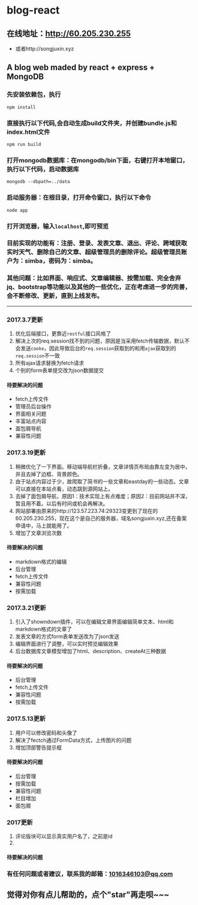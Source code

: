 ﻿# blog-react
## 在线地址：http://60.205.230.255
- 或者http://songjuxin.xyz
## A blog web maded by react + express + MongoDB
### 先安装依赖包，执行
```
npm install
```

### 直接执行以下代码,会自动生成build文件夹，并创建bundle.js和index.html文件
```
npm run build
```
### 打开mongodb数据库：在mongodb/bin下面，右键打开本地窗口，执行以下代码，启动数据库
```
mongodb --dbpath=../data
```
### 启动服务器：在根目录，打开命令窗口，执行以下命令

```
node app
```

### 打开浏览器，输入`localhost`,即可预览

### 目前实现的功能有：注册、登录、发表文章、退出、评论、跨域获取实时天气、删除自己的文章、超级管理员的删除评论。超级管理员账户为：simba，密码为：simba。

### 其他问题：比如界面、响应式、文章编辑器、按需加载、完全舍弃jq、bootstrap等功能以及其他的一些优化，正在考虑进一步的完善，会不断修改、更新，直到上线发布。
***
### 2017.3.7更新

1. 优化后端接口，更靠近`restful`接口风格了
2. 解决上次的req.session找不到的问题，原因是当采用fetch传输数据，默认不会发送`cooke`，因此导致后台的`req.session`获取到的和用`ajax`获取到的`req.session`不一致
3. 所有ajax请求替换为fetch请求
4. 个别的form表单提交改为json数据提交

####  待要解决的问题
- fetch上传文件
- 管理员后台操作
- 界面相关问题
- 丰富站点内容
- 面包屑导航
- 兼容性问题
### 2017.3.19更新
1. 稍微优化了一下界面。移动端导航栏折叠，文章详情页布局由靠左变为居中，并且去掉了边框、背景颜色。
2. 由于站点内容过于少，故爬取了简书的一些文章和eastday的一些动态。文章可以直接在本站点看，动态跳到源网站上。
3. 去掉了面包屑导航，原因1：技术实现上有点难度；原因2：目前网站并不深，暂且用不着。以后有时间或机会再解决。
4. 网站部署由原来的http://123.57.223.74:29323变更到了现在的60.205.230.255，现在这个是自己的服务器，域名songjuxin.xyz,还在备案申请中，马上就能用了。
5. 增加了文章浏览次数
####  待要解决的问题
- markdown格式的编辑
- 后台管理
- fetch上传文件
- 兼容性问题
- 按需加载
### 2017.3.21更新
1. 引入了showndown插件，可以在编辑文章界面编辑简单文本、html和markdown格式的文章了
2. 发表文章的方式form表单发送改为了json发送
3. 编辑界面进行了调整，可以实时预览编辑效果
4. 后台数据库文章模型增加了html、description、createAt三种数据
####  待要解决的问题
- 后台管理
- fetch上传文件
- 兼容性问题
- 按需加载
### 2017.5.13更新
1. 用户可以修改密码和头像了
2. 解决了fectch通过FormData方式，上传图片的问题
3. 增加顶部警告提示框
#### 待要解决的问题
- 后台管理
- 按需加载
- 兼容性问题
- 栏目增加
- 面包屑
### 2017更新
1. 评论版块可以显示真实用户名了，之前是id
2. 
#### 待要解决的问题



### 有任何问题或者建议，联系我的邮箱：1016346103@qq.com

## 觉得对你有点儿帮助的，点个"star"再走呗~~~





